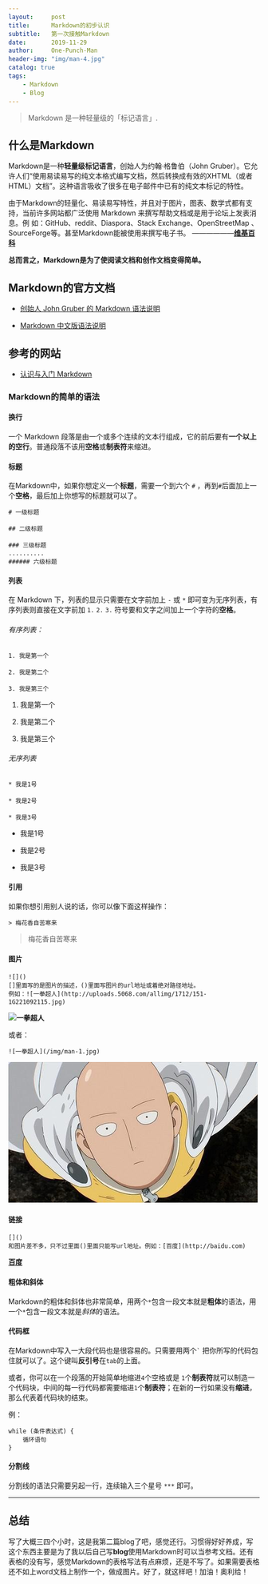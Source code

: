 ```yaml
---
layout:     post
title:      Markdown的初步认识
subtitle:   第一次接触Markdown
date:       2019-11-29
author:     One-Punch-Man
header-img: "img/man-4.jpg"
catalog: true
tags:
    - Markdown
    - Blog
---
```

> Markdown 是一种轻量级的「标记语言」.

## 什么是Markdown

Markdown是一种**轻量级标记语言**，创始人为约翰·格鲁伯（John Gruber）。它允许人们“使用易读易写的纯文本格式编写文档，然后转换成有效的XHTML（或者
HTML）文档”。这种语言吸收了很多在电子邮件中已有的纯文本标记的特性。     
       
由于Markdown的轻量化、易读易写特性，并且对于图片，图表、数学式都有支持，当前许多网站都广泛使用 Markdown 来撰写帮助文档或是用于论坛上发表消息。例
如：GitHub、reddit、Diaspora、Stack Exchange、OpenStreetMap 、SourceForge等。甚至Markdown能被使用来撰写电子书。 ——————**[维基百科](https://zh.wikipedia.org/wiki/Markdown)**

**总而言之，Markdown是为了使阅读文档和创作文档变得简单。**

## Markdown的官方文档

* [创始人 John Gruber 的 Markdown 语法说明](https://daringfireball.net/projects/markdown/syntax)      

* [Markdown 中文版语法说明](https://markdown-zh.readthedocs.io/en/latest/)

## 参考的网站

* [认识与入门 Markdown](https://sspai.com/post/25137)

### Markdown的简单的语法

#### 换行

一个 Markdown 段落是由一个或多个连续的文本行组成，它的前后要有**一个以上的空行**。普通段落不该用**空格**或**制表符**来缩进。

#### 标题
在Markdown中，如果你想定义一个**标题**，需要一个到六个 `#` ，再到`#`后面加上一个**空格**，最后加上你想写的标题就可以了。

    # 一级标题

    ## 二级标题 
    
    ### 三级标题
    ..........
    ###### 六级标题    
    
#### 列表

在 Markdown 下，列表的显示只需要在文字前加上 `-` 或 `*` 即可变为无序列表，有序列表则直接在文字前加 `1.` `2.` `3.` 符号要和文字之间加上一个字符的**空格**。

###### 有序列表：

    1. 我是第一个
    
    2. 我是第二个
    
    3. 我是第三个

1. 我是第一个

2. 我是第二个

3. 我是第三个
    
###### 无序列表
    * 我是1号
    
    * 我是2号
    
    * 我是3号
* 我是1号

* 我是2号

* 我是3号

#### 引用

如果你想引用别人说的话，你可以像下面这样操作：

    > 梅花香自苦寒来
 
> 梅花香自苦寒来

#### 图片

    ![]()
    []里面写的是图片的描述，()里面写图片的url地址或着绝对路径地址。
    例如：![一拳超人](http://uploads.5068.com/allimg/1712/151-1G221092115.jpg)
    
    
**![一拳超人](http://uploads.5068.com/allimg/1712/151-1G221092115.jpg)**


或者：

    ![一拳超人](/img/man-1.jpg)


**![一拳超人](/img/man-1.jpg)**

#### 链接

    []()
    和图片差不多，只不过里面()里面只能写url地址。例如：[百度](http://baidu.com)

**[百度](http://baidu.com)**

#### 粗体和斜体

Markdown的粗体和斜体也非常简单，用两个`*`包含一段文本就是**粗体**的语法，用一个`*`包含一段文本就是*斜体*的语法。

#### 代码框

在Markdown中写入一大段代码也是很容易的。只需要用两个`` ` `` 把你所写的代码包住就可以了。这个键叫**反引号**在`tab`的上面。

或者，你可以在一个段落的开始简单地缩进`4`个空格或是 `1`个**制表符**就可以制造一个代码块，中间的每一行代码都需要缩进`1`个**制表符**；在新的一行如果没有**缩进**，那么代表着代码块的结束。

例：

    while (条件表达式) {   
        循环语句   
    }

#### 分割线

分割线的语法只需要另起一行，连续输入三个星号 `***` 即可。

***

## 总结

写了大概三四个小时，这是我第二篇blog了吧，感觉还行。习惯得好好养成，写这个东西主要是为了我以后自己写**blog**使用Markdown时可以当参考文档。还有表格的没有写，感觉Markdown的表格写法有点麻烦，还是不写了。如果需要表格还不如上word文档上制作一个，做成图片。好了，就这样吧！加油！奥利给！
